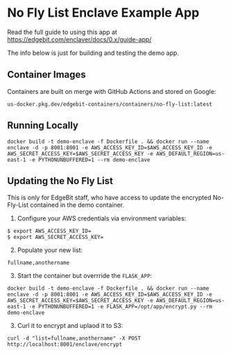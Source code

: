 # No Fly List Enclave Example App

Read the full guide to using this app at https://edgebit.com/enclaver/docs/0.x/guide-app/

The info below is just for building and testing the demo app.

## Container Images

Containers are built on merge with GitHub Actions and stored on Google:

```
us-docker.pkg.dev/edgebit-containers/containers/no-fly-list:latest
```

## Running Locally

```
docker build -t demo-enclave -f Dockerfile . && docker run --name enclave -d -p 8001:8001 -e AWS_ACCESS_KEY_ID=$AWS_ACCESS_KEY_ID -e AWS_SECRET_ACCESS_KEY=$AWS_SECRET_ACCESS_KEY -e AWS_DEFAULT_REGION=us-east-1 -e PYTHONUNBUFFERED=1 --rm demo-enclave
```

## Updating the No Fly List

This is only for EdgeBit staff, who have access to update the encrypted No-Fly-List contained in the demo container.

1. Configure your AWS credentials via environment variables:

```
$ export AWS_ACCESS_KEY_ID=
$ export AWS_SECRET_ACCESS_KEY=
```

2. Populate your new list:

```
fullname,anothername
```

3. Start the container but overrride the `FLASK_APP`:

```
docker build -t demo-enclave -f Dockerfile . && docker run --name enclave -d -p 8001:8001 -e AWS_ACCESS_KEY_ID=$AWS_ACCESS_KEY_ID -e AWS_SECRET_ACCESS_KEY=$AWS_SECRET_ACCESS_KEY -e AWS_DEFAULT_REGION=us-east-1 -e PYTHONUNBUFFERED=1 -e FLASK_APP=/opt/app/encrypt.py --rm demo-enclave 
```

3. Curl it to encrypt and uplaod it to S3:

```
curl -d "list=fullname,anothername" -X POST http://localhost:8001/enclave/encrypt
```